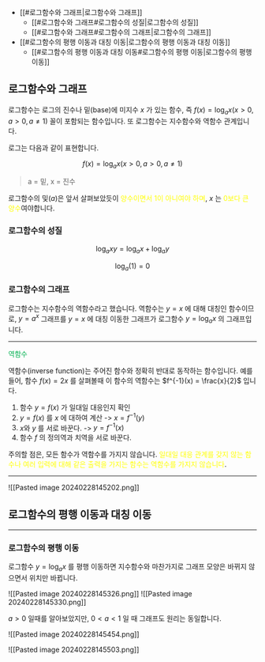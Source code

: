 - [[#로그함수와 그래프|로그함수와 그래프]]
	- [[#로그함수와 그래프#로그함수의 성질|로그함수의 성질]]
	- [[#로그함수와 그래프#로그함수의 그래프|로그함수의 그래프]]
- [[#로그함수의 평행 이동과 대칭 이동|로그함수의 평행 이동과 대칭 이동]]
	- [[#로그함수의 평행 이동과 대칭 이동#로그함수의 평행 이동|로그함수의 평행 이동]]

## 로그함수와 그래프

로그함수는 로그의 진수나 밑(base)에 미지수 $x$ 가 있는 함수, 즉 $f(x) = \log_ax (x > 0, a > 0, a \ne 1)$ 꼴이 포함되는 함수입니다. 또 로그함수는 지수함수와 역함수 관계입니다.

로그는 다음과 같이 표현합니다.

$$f(x) = \log_ax ( x>0, a>0, a \ne1)$$
> a = 밑, x = 진수

로그함수의 및($a$)은 앞서 살펴보았듯이 <font color="#ffff00">양수이면서 1이 아니여야 하며</font>, $x$ 는<font color="#ffff00"> 0보다 큰 양수</font>여야합니다. 

### 로그함수의 성질

$$\log_axy = \log_ax + \log_ay$$

$$\log_a(1) = 0$$


### 로그함수의 그래프

로그함수는 지수함수의 역함수라고 했습니다. 역함수는 $y = x$ 에 대해 대칭인 함수이므로, $y = a^x$ 그래프를 $y = x$ 에 대칭 이동한 그래프가 로그함수 $y = \log_ax$ 의 그래프입니다.

---
<font color="#00b050">역함수</font>

역함수(inverse function)는 주어진 함수와 정확히 반대로 동작하는 함수입니다.
예를 들어, 함수 $f(x) = 2x$ 를 살펴볼때 이 함수의 역함수는 $f^{-1}(x) = \frac{x}{2}$ 입니다. 

1. 함수 $y = f(x)$ 가 일대일 대응인지 확인
2. $y = f(x)$ 를 $x$ 에 대하여 계산 -> $x = f^{-1}(y)$
3. $x$와 $y$ 를 서로 바꾼다. -> $y = f^{-1}(x)$
4. 함수 $f$ 의 정의역과 치역을 서로 바꾼다.

주의할 점은, 모든 함수가 역함수를 가지지 않습니다. <font color="#ffff00">일대일 대응 관계를 갖지 않는 함수나 여러 입력에 대해 같은 출력을 가지는 함수는 역함수를 가지지 않습니다</font>.

---

![[Pasted image 20240228145202.png]]

## 로그함수의 평행 이동과 대칭 이동

---

### 로그함수의 평행 이동

로그함수 $y = \log_ax$ 를 평행 이동하면 지수함수와 마찬가지로 그래프 모양은 바뀌지 않으면서 위치만 바뀝니다.

![[Pasted image 20240228145326.png]]
![[Pasted image 20240228145330.png]]

$a > 0$ 일때를 알아보았지만, $0 < a < 1$ 일 때 그래프도 원리는 동일합니다.

![[Pasted image 20240228145454.png]]

![[Pasted image 20240228145503.png]]


